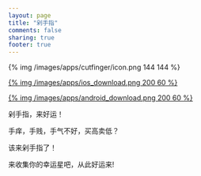 ```yaml
---
layout: page
title: "剁手指"
comments: false
sharing: true
footer: true
---
```


{% img /images/apps/cutfinger/icon.png 144 144 %}


[{% img /images/apps/ios_download.png 200 60 %}](https://itunes.apple.com/us/app/duo-shou-zhi/id1016814089)

[{% img /images/apps/android_download.png 200 60 %}](/assets/apps/com.brogramer.cutfinger.apk)

剁手指，来好运！

手痒，手贱，手气不好，买高卖低？

该来剁手指了！

来收集你的幸运星吧，从此好运来!


<script
>
var ua = navigator.userAgent.toLowerCase();
if(/iphone|ipod/.test(ua)) {
  if(/micromessenger/.test(ua)) {  //检测微信内置浏览器

  }
  window.location='https://itunes.apple.com/us/app/duo-shou-zhi/id1016814089';
}

</script>